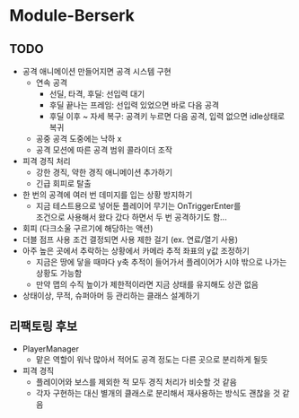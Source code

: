 # Module-Berserk

## TODO
- 공격 애니메이션 만들어지면 공격 시스템 구현
  - 연속 공격
    - 선딜, 타격, 후딜: 선입력 대기
    - 후딜 끝나는 프레임: 선입력 있었으면 바로 다음 공격
    - 후딜 이후 ~ 자세 복구: 공격키 누르면 다음 공격, 입력 없으면 idle상태로 복귀
  - 공중 공격 도중에는 낙하 x
  - 공격 모션에 따른 공격 범위 콜라이더 조작
- 피격 경직 처리
  - 강한 경직, 약한 경직 애니메이션 추가하기
  - 긴급 회피로 탈출
- 한 번의 공격에 여러 번 데미지를 입는 상황 방지하기
  - 지금 테스트용으로 넣어둔 플레이어 무기는 OnTriggerEnter를  
  조건으로 사용해서 왔다 갔다 하면서 두 번 공격하기도 함...
- 회피 (다크소울 구르기에 해당하는 액션)
- 더블 점프 사용 조건 결정되면 사용 제한 걸기 (ex. 연료/열기 사용)
- 아주 높은 곳에서 추락하는 상황에서 카메라 추적 좌표의 y값 조정하기
  - 지금은 땅에 닿을 때마다 y축 추적이 들어가서 플레이어가 시야 밖으로 나가는 상황도 가능함
  - 만약 맵의 수직 높이가 제한적이라면 지금 상태를 유지해도 상관 없음
- 상태이상, 무적, 슈퍼아머 등 관리하는 클래스 설계하기

## 리팩토링 후보
- PlayerManager
  - 맡은 역할이 워낙 많아서 적어도 공격 정도는 다른 곳으로 분리하게 될듯
- 피격 경직
  - 플레이어와 보스를 제외한 적 모두 경직 처리가 비슷할 것 같음
  - 각자 구현하는 대신 별개의 클래스로 분리해서 재사용하는 방식도 괜찮을 것 같음
